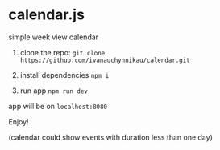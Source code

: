 # calendar.js
simple week view calendar


1. clone the repo:
 ``git clone https://github.com/ivanauchynnikau/calendar.git``
 
2. install dependencies
  ``npm i``
  
3. run app
``npm run dev``

app will be on ``localhost:8080``


Enjoy!


(calendar could show events with duration less than one day)
